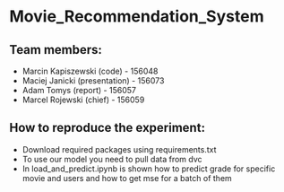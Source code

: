 # Movie_Recommendation_System

## Team members:

- Marcin Kapiszewski (code) - 156048
- Maciej Janicki (presentation) - 156073
- Adam Tomys (report) - 156057
- Marcel Rojewski (chief) - 156059

## How to reproduce the experiment:

- Download required packages using requirements.txt
- To use our model you need to pull data from dvc
- In load_and_predict.ipynb is shown how to predict grade for specific movie and users and how to get mse for a batch of them